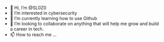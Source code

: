 - 👋 Hi, I’m @SL0Z0
- 👀 I’m interested in cybersecurity 
- 🌱 I’m currently learning how to use Github 
- 💞️ I’m looking to collaborate on anything that will help me grow and build a career in tech.
- 📫 How to reach me ...

<!---
SL0Z0/SL0Z0 is a ✨ special ✨ repository because its `README.md` (this file) appears on your GitHub profile.
You can click the Preview link to take a look at your changes.
--->
